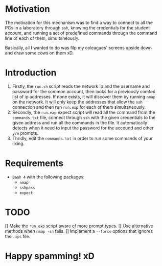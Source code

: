 # Motivation

The motivation for this mechanism was to find a way to connect to all the 
PCs in a laboratory through `ssh`, knowing the credentials for the student 
account, and running a set of predefined commands through the command line 
of each of them, simultaneously.

Basically, all I wanted to do was filp my coleagues' screens upside down 
and draw some cows on them xD.

# Introduction

1. Firstly, the `run.sh` script reads the network ip and the username and 
password for the common account, then looks for a previously comted list of 
ip addresses. If none exists, it will discover them by running `nmap` on 
the network. It will only keep the addresses that allow the `ssh` connection 
and then run `run.exp` for each of them simultaneously.
0. Secondly, the `run.exp` expect script will read all the command from the 
`commands.txt` file, connect through `ssh` with the given credentials to the 
given address and run all the commands in the file. It automatically detects 
when it need to input the password for the accound and other `y/n` prompts.
0. Thridly, edit the `commands.txt` in order to run some commands of your liking.

# Requirements

- `Bash 4` with the following packages:
    - `nmap`
    - `sshpass`
    - `expect`

# TODO
[] Make the `run.exp` script aware of more prompt types.
[] Use alternative methods when `nmap -sn` fails.
[] Implement a `--force` options that ignores the `.ips` file.

# Happy spamming! xD
